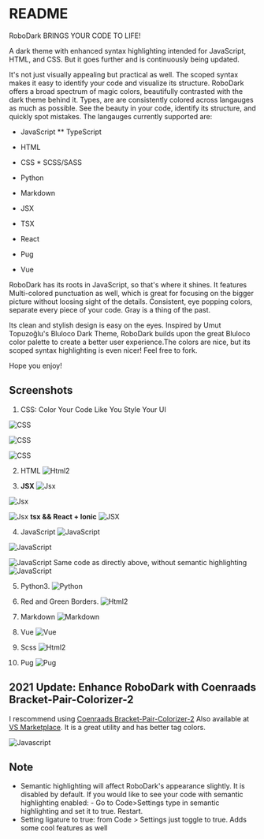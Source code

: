 # README

RoboDark BRINGS YOUR CODE TO LIFE!

A dark theme with enhanced syntax highlighting intended for JavaScript, HTML, and CSS. But it goes further and is continuously being updated.

It's not just visually appealing but practical as well. The scoped syntax makes it easy to identify your code and visualize its structure. RoboDark offers a broad spectrum of magic colors, beautifully contrasted with the dark theme behind it. Types, are are consistently colored across langauges as much as possible. See the beauty in your code, identify its structure, and quickly spot mistakes. The langauges currently supported are:

- JavaScript **  TypeScript

- HTML

- CSS * SCSS/SASS

- Python

- Markdown

- JSX

- TSX

- React

- Pug

- Vue

 RoboDark has its roots in JavaScript, so that's where it shines. It features Multi-colored punctuation as well, which is great for focusing on the bigger picture without loosing sight of the details. Consistent, eye popping colors, separate every piece of your code. Gray is a thing of the past.

Its clean and stylish design is easy on the eyes. Inspired by Umut Topuzoğlu's Bluloco Dark Theme, RoboDark builds upon the great Bluloco color palette to create a better user experience.The colors are nice, but its scoped syntax highlighting is even nicer! Feel free to fork.

Hope you enjoy!

## Screenshots

1. CSS: Color Your Code Like You Style Your UI

![CSS](https://github.com/cjesq24/RoboDark/raw/master/Screenshots/css1.png)

![CSS](https://github.com/cjesq24/RoboDark/raw/master/Screenshots/css.png)

![CSS](https://github.com/cjesq24/RoboDark/raw/master/Screenshots/css-2x.png)

2. HTML 
![Html2](https://github.com/cjesq24/RoboDark/raw/master/Screenshots/htmlNew.png)

3. **JSX**
![Jsx](https://github.com/cjesq24/RoboDark/raw/master/Screenshots/React2021.png)

![Jsx](https://github.com/cjesq24/RoboDark/raw/master/Screenshots/jsxReact1.png)

![Jsx](https://github.com/cjesq24/RoboDark/raw/master/Screenshots/jsxReact2.png)
  **tsx && React + Ionic**
![JSX](https://github.com/cjesq24/RoboDark/raw/master/Screenshots/ReactTypescript.png)

4. JavaScript
![JavaScript ](https://github.com/cjesq24/RoboDark/raw/master/Screenshots/js-RoboDark.png)

![JavaScript ](https://github.com/cjesq24/RoboDark/raw/master/Screenshots/jsSS.png)

![JavaScript ](https://github.com/cjesq24/RoboDark/raw/master/Screenshots/JavaScript1.png)
    Same code as directly above, without semantic highlighting
![JavaScript ](https://github.com/cjesq24/RoboDark/raw/master/Screenshots/JavaScript_Inline.png)

5. Python3.
![Python ](https://github.com/cjesq24/RoboDark/raw/master/Screenshots/Python-2021.png)

6. Red and Green Borders.
![Html2](https://github.com/cjesq24/RoboDark/raw/master/Screenshots/border.png)

7. Markdown
![Markdown](https://github.com/cjesq24/RoboDark/raw/master/Screenshots/markdown.png)

8. Vue
![Vue](https://github.com/cjesq24/RoboDark/raw/master/Screenshots/vue.png)

9. Scss
![Html2](https://github.com/cjesq24/RoboDark/raw/master/Screenshots/scsspic.png)

10. Pug
![Pug](https://github.com/cjesq24/RoboDark/raw/master/Screenshots/Screen%20Shot%202020-10-29%20at%2010.39.59%20PM.png)

## 2021 Update: Enhance RoboDark with Coenraads Bracket-Pair-Colorizer-2

I rescommend using  [Coenraads Bracket-Pair-Colorizer-2](https://github.com/CoenraadS/Bracket-Pair-Colorizer-2) Also available at [VS Marketplace](https://marketplace.visualstudio.com/items?itemName=CoenraadS.bracket-pair-colorizer-2&ssr=false#review-details.). It is a great utility and has better tag colors.

![Javascript](https://github.com/cjesq24/RoboDark/raw/master/Screenshots/brackets.png)

## Note
- Semantic highlighting will affect RoboDark's appearance slightly. It is disabled by default. If you would like to see your code with semantic highlighting enabled: -  Go to  Code>Settings type in semantic highlighting and set it to true. Restart.
- Setting ligature to true: from Code > Settings just toggle to true. Adds some cool features as well

